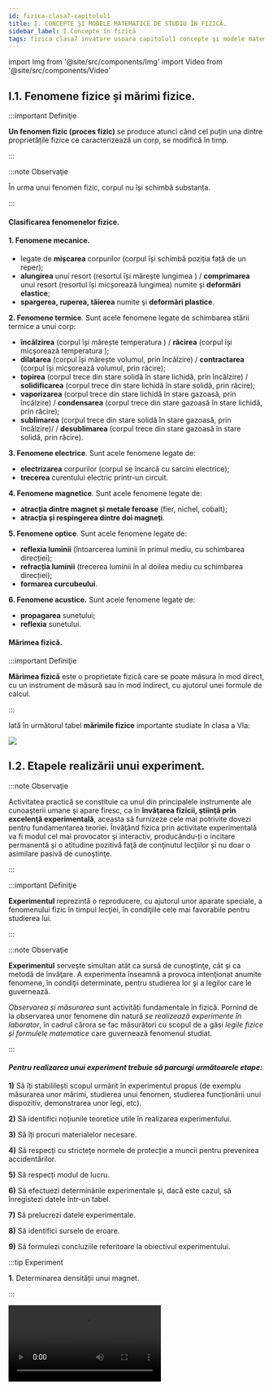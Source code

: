 ```yaml
---
id: fizica-clasa7-capitolul1
title: I. CONCEPTE ŞI MODELE MATEMATICE DE STUDIU ÎN FIZICĂ.
sidebar_label: I.Concepte în fizică
tags: fizica clasa7 invatare usoara capitolul1 concepte şi modele matematice de studiu în fizică
---
```


import Img from '@site/src/components/Img'
import Video from '@site/src/components/Video'



## I.1. Fenomene fizice și mărimi fizice.

:::important Definiţie

**Un fenomen fizic (proces fizic)** se produce atunci când cel puțin una dintre proprietățile fizice ce caracterizează un corp, se modifică în timp.

:::


:::note Observaţie

În urma unui fenomen fizic, corpul nu își schimbă substanța. 

:::




#### Clasificarea fenomenelor fizice.


#### 1. Fenomene mecanice.

- legate de **mișcarea** corpurilor (corpul își schimbă poziția față de un reper);
- **alungirea** unui resort (resortul își mărește lungimea ) / **comprimarea** unui resort (resortul își micșorează lungimea) numite şi **deformări elastice**;
- **spargerea, ruperea, tăierea** numite şi **deformări plastice**.



**2. Fenomene termice**. Sunt acele fenomene legate de schimbarea stării termice a unui corp:

- **încălzirea** (corpul își mărește temperatura ) / **răcirea**  (corpul își micșorează temperatura );
- **dilatarea** (corpul își mărește volumul, prin încălzire)  / **contractarea** (corpul își micșorează volumul, prin răcire);
- **topirea** (corpul trece din stare solidă în stare lichidă, prin încălzire) / **solidificarea** (corpul trece din stare lichidă în stare solidă, prin răcire);
- **vaporizarea** (corpul trece din stare lichidă în stare gazoasă, prin încălzire) / **condensarea** (corpul trece din stare gazoasă în stare lichidă, prin răcire);
- **sublimarea** (corpul trece din stare solidă în stare gazoasă, prin încălzire)/ / **desublimarea** (corpul trece din stare gazoasă în stare solidă, prin răcire).
 


**3. Fenomene electrice**. Sunt acele fenomene legate de:

- **electrizarea** corpurilor (corpul se încarcă cu sarcini electrice);
- **trecerea** curentului electric printr-un circuit.




**4. Fenomene magnetice**. Sunt acele fenomene legate de:

- **atracția dintre magnet și metale feroase** (fier, nichel, cobalt);
- **atracția și respingerea dintre doi magneți**.


**5. Fenomene optice**. Sunt acele fenomene legate de:

- **reflexia luminii** (întoarcerea luminii în primul mediu, cu schimbarea direcției);
- **refracția luminii** (trecerea luminii în al doilea  mediu cu schimbarea direcției);
- **formarea curcubeului**.


**6. Fenomene acustice.** Sunt acele fenomene legate de:

- **propagarea** sunetului;
- **reflexia** sunetului.



#### Mărimea fizică.

:::important Definiţie

**Mărimea fizică** este o proprietate fizică care se poate măsura în mod direct, cu un instrument de măsură sau în mod indirect, cu ajutorul unei formule de calcul.

:::

Iată în următorul tabel **mărimile fizice** importante studiate în clasa a VIa:


<Img src="fizica/clasa7/capitolul1/1_1_Poza1_TabelMarimiFizice.jpg" />








## I.2. Etapele realizării unui experiment.


:::note Observaţie

Activitatea practică se constituie ca unul din principalele instrumente ale cunoaşterii umane şi apare firesc, ca în **învăţarea fizicii, ştiinţă prin excelenţă experimentală**, aceasta să furnizeze cele mai potrivite dovezi pentru fundamentarea teoriei. Învăţând fizica prin activitate experimentală va fi modul cel mai provocator şi interactiv, producându-ți o incitare permanentă și o atitudine pozitivă faţă de conţinutul lecţiilor și nu doar o asimilare pasivă de cunoştinţe.

:::




:::important Definiţie

**Experimentul** reprezintă o reproducere, cu ajutorul unor aparate speciale, a fenomenului fizic în timpul lecţiei, în condiţiile cele mai favorabile pentru studierea lui. 

:::



:::note Observaţie

**Experimentul** serveşte simultan atât ca sursă de cunoştinţe, cât şi ca metodă de învăţare. A experimenta înseamnă a provoca intenţionat anumite fenomene, în condiţii determinate, pentru studierea lor şi a legilor care le guvernează.

_Observarea și măsurarea_ sunt activități fundamentale în fizică. Pornind de la observarea unor fenomene din natură _se realizează experimente în laborator_, în cadrul cărora se fac măsurători cu scopul de a găsi _legile fizice și formulele matematice_ care guvernează fenomenul studiat.

:::


#### _Pentru realizarea unui experiment trebuie să parcurgi următoarele etape:_


**1)**	Să îți stabililești scopul urmărit în experimentul propus (de exemplu măsurarea unor mărimi, studierea unui fenomen, studierea funcționării unui dispozitiv, demonstrarea unor legi, etc).

**2)**	Să identifici noțiunile teoretice utile în realizarea experimentului.

**3)**	Să îți procuri  materialelor necesare.

**4)**	Să respecți cu strictețe normele de protecție a muncii pentru prevenirea accidentărilor.

**5)**	Să respecți modul de lucru.

**6)**	Să efectuezi determinările experimentale și, dacă este cazul, să înregistezi datele într-un tabel.

**7)**	Să prelucrezi datele experimentale.

**8)**	Să identifici sursele de eroare.

**9)**	Să formulezi concluziile  referitoare la obiectivul experimentului.





:::tip Experiment

**1.** Determinarea densității unui magnet.

:::


<Video src="https://www.youtube.com/embed/Z9sNM5yP1LE" />




**Materiale necesare:**: 3 magneți naturali de diferite dimensiuni, cântar sau balanță, cilindru gradat cu apă, riglă, hârtie milimetrică (foaie de matematică).



**Modul de lucru:** 

- Cântărește, pe rând, fiecare magnet pentru a determina masa lor.
- Măsoară volumul fiecărui magnet cu cilindrul gradat.
- Completează  datele în următorul tabel și prelucrează-le.




<Img src="fizica/clasa7/capitolul1/1_2_Experiment_Poza1_Tabel.jpg" />


- Dă rezultatul măsurării:

<Img src="fizica/clasa7/capitolul1/1_2_Experiment_Poza2_RezultatulMasurarii.jpg" />

- Reprezintă grafic masa corpului  în funcție de volumul lui. Vei obține o linie dreaptă. Dacă îți alegi un punct arbitrar de pe dreaptă, vei afla masa corpului la un anumit volum al său. De exemplu pentru punctul roșu: avem  m = 18,5g  și V = 4cm<sup>3</sup> .

<Img src="fizica/clasa7/capitolul1/1_2_Experiment_Poza3_Grafic.jpg" />


- **Ce observi?** Pentru o anumită substanță, cu cât crește masa sa, cu atât crește și volumul său. 

**Concluzia experimentului:** 
- Densitatea este o constantă pentru o anumită substanță, fiind egală cu raportul dintre masa și volumul corpului.





:::tip Experiment

**2.** Verificarea experimentală a teoremei lui Pitagora.

:::


<Video src="https://www.youtube.com/embed/0adcK-6uPxM" />




**Materiale necesare:**: riglă, hârtie milimetrică (foaie de matematică).



**Modul de lucru:** 

- Desenează pe hârtia milimetrică trei triungiuri dreptunghice de diferite dimensiuni.
- Măsoară,  pentru fiecare, lungimea ipotenuzei (latura opusă unghiului drept) și a celor două catete.
- Completează  datele în următorul tabel și prelucrează-le.





<Img src="fizica/clasa7/capitolul1/1_2_Experiment2_Poza1_Tabel.jpg" />


- **Ce observi?** Cu cât crește ipotenuza la pătrat, cu atât crește și suma pătratelor catetelor.



<Img src="fizica/clasa7/capitolul1/1_2_Experiment2_Poza2_Grafic.jpg" />



**Concluzia experimentului:** 
- Într-un triunghi dreptunghic, pătratul ipotenuzei este egal cu suma pătratelor celor două catete.


:::caution Aplică ce ai învăţat: Tema 1

- În cele trei triunghiuri dreptunghice de la experimentul nr. 2, trasează înălțimea corespunzătoare ipotenuzei și notează piciorul perpendicularei pe ipotenuză. 
- Măsoară, cu ajutorul riglei, aceste înălțimi și proiecțiile catetelor pe ipotenuză.  
- Completează determinările tale în tabelele următoare și prelucrează datele:

<Img src="fizica/clasa7/capitolul1/1_2_Tema_Poza1_Tabel.jpg" />

:::




:::caution Aplică ce ai învăţat: Tema 2
- Compară rezultatele obținute în ultimele două coloane ale tabelului și trage concluzia experimentului tău. Egalitatea obținută de tine se numește **Teorema înălțimii.**  Scrie enunțul acestei teoreme.

<Img src="fizica/clasa7/capitolul1/1_2_Tema_Poza2_Tabel.jpg" />

:::





:::caution Aplică ce ai învăţat: Tema 3
- Compară rezultatele obținute în ultimele două coloane ale tabelului și trage concluzia experimentului tău. Egalitatea obținută de tine se numește **Teorema catetei.**  Scrie enunțul acestei teoreme.

:::



<br></br>


## I.3. Mărimi fizice scalare și vectoriale


#### Marea majoritatea mărimilor pot fi adunate aritmetic, de exemplu:

- La piață vânzătorul a pus pe un taler un pepene și pe celălalt taler al balanței a pus două mase marcate de 4kg și de 0,5kg, adică pepenele cântărește 4,5kg.
- Când îți faci temele la matematică stai 1h și la fizică 0,5h , în total 1,5h.
- În experimentul nr.1 ai determinat  masa, volumul și densitatea unui magnet. În afară de valoarea lor numerică și unitatea de măsură mai poți să spui și altceva despre aceste trei mărimi fizice? Răspunsul este nu. 

#### Există cazuri când anumite mărimi nu pot fi adunate algebric, de exemplu:
- Te joci cu o minge și o arunci pe diferite direcții: în sus, în jos, pe oblică. Mingea se deplasează pe direcția pe care ai împins-o tu cu o anumită forță. Ca să știi totul despre forța cu care tu acționezi asupra mingiei, în afară de valoarea numerică a forței tale, de unitatea de măsură, mai trebuie să spui și pe ce direcție și în ce sens ai aruncat-o.
- Doi băieți trag de o mașinuță în sensuri opuse și , surpriză, mașinuța stă pe loc.
- Dacă pleci din punctul 0 și te deplasezi spre est 6m (A), apoi spre nord 8m(B), apoi spre vest 15m (C), vei constata că în punctul C ești la 12m față de 0 și nu la 6m+8m+15m =29m.


<Img src="fizica/clasa7/capitolul1/1_3_Exemplul6_Poza1_DesenDeplasareCorp.jpg" />


#### Deci, nu toate mărimile fizice sunt la fel, unele sunt scalare, altele vectoriale.





:::important Definiţie

**Mărimea fizică scalară (pe scurt, scalar)** este mărimea care se caracterizează complet prin :
- **Valoare numerică**;
- **Unitate de măsură**.

Marea majoritatea mărimilor fizice sunt scalare: lungimea, aria, volumul, timpul, masa, densitatea, temperatura, intensitatea curentului electric, tensiunea electrică, etc.
 

:::


:::important Definiţie

**Mărimea fizică vectorială (pe scurt, vector)** este mărimea care se caracterizează complet prin:
- **Valoare numerică (modul)**;
- **Unitate de măsură**;
- **Orientare**:
  - **Direcție**;		
  - **Sens**. 

:::


**Pentru a diferenția un scalar de un vector, mărimii vectoriale i se pune deasupra simbolului, o săgetuță**.


#### Exemple de mărimi vectoriale:

<Img src="fizica/clasa7/capitolul1/1_3_MarimiVectoriale_Poza1_Exemple.jpg" />


Cuvântul **scalar** derivă din latinescul scalaris, o formă adjectivală a lui scala (termen latin care înseamnă „scară”). Dacă ordonezi mai mulți țăruși după înălțimea lor, arată ca o scară.

Cuvântul **vector** provine din latină, în care înseamnă purtător.


:::note Observaţie

În continuare vei afla cum se lucrează cu vectori, întrucât ei se adună altfel decât scalarii (aceștia din urmă, având numai valoare numerică, fără orientare, se adună ca orice numere).
Atât în programa școlară, cât și în manual, operațiile cu vectori sunt amestecate cu diferite tipuri de forțe, în următorul capitol nr. II. Eu am sistematizat diferit materia și voi da în continuare reprezentarea grafică a unui vector și operațiile cu vectori.

:::



## I.4. Reprezentarea grafică a unui vector.


#### Pentru a reprezenta grafic un vector trebuie desenat:

- Un punct de aplicație, numit originea vectorului și notat cu 0.
- Direcția vectorului, care este dată de o dreaptă.
- Cu ajutorul unui etalon, se măsoară cu rigla valoarea (modulul) vectorului.
- Sensul vectorului care este dat de o săgeată.


Să recapitulăm direcțiile spațiului, care sunt o infinitate. Dintre acestea, două sunt principale: **verticala** și **orizontala**, restul până la o infinitate sunt diferite direcții oblice, cu orizontala, respectiv verticala.

:::important Definiţie

**Direcția orizontală** este direcția dată de suprafața unui lichid dintr-un vas în repaus. Ea are două sensuri: spre dreapta și spre stânga.

:::

<Img src="fizica/clasa7/capitolul1/1_4_Poza1_DirectiaOrizontala.jpg" />



:::important Definiţie

**Direcția verticală** este direcția dată de direcția unui fir cu plumb, lăsat liber. Ea are două sensuri: în sus și în jos.

:::


<Img src="fizica/clasa7/capitolul1/1_4_Poza2_DirectiaVerticala.jpg" />


:::note Observaţie

Direcția verticală este perpendiculară pe cea orizontală.

:::



Direcția oblică se desenează cu ajutorul raportorului. Se așază linia raportorului (cea care unește 0° cu 180°) pe direcția principală (verticală sau orizontală), cu mijlocul ei în punctul 0 al vectorului și de la direcția respectivă se măsoară unghiul direcției oblice cu cea principală.


:::important Definiţie

**Direcția est-vest (E-V)** este direcția dată de mersul Soarelui pe bolta cerească de la răsărit (E) la apus (V). Ea are două sensuri: spre est (dreapta) și spre vest (stânga). **Ea se reprezintă pe orizontală**.

:::


:::important Definiţie
**Direcția nord-sud (N-S)**  este direcția dată de orientarea unui magnet lăsat liber (suspendat de un fir, de un ac sau pe apă). Ea are două sensuri : spre N (în sus) și spre S (în jos). **Ea se reprezintă pe verticală**.

:::


:::caution Problema model 1: Reprezintă grafic următorii vectori:

**a)** Un călător se deplasează 10 km, pe o șosea dreaptă, spre est.

#### Rezolvare:

Deci, d = 10km, direcție orizontală, sensul spre dreapta.

Etalon: 1cm = 2km

- Ca să punem punctul de aplicație trebuie să vedem sensul vectorului. Acesta fiind spre dreapta, vom pune 0 în stânga paginii.
- Ca să aflăm lungimea segmentului vectorului, împărțim valoarea (modulul) vectorului la etalon: 10 : 2 = 5cm.
- Desenăm un segment de 5cm pe orizontală și în vârf îi punem săgeata care arată sensul lui. Lângă săgeată notăm vectorul.


<Img src="fizica/clasa7/capitolul1/1_4_Poza3_ProblemaModel1_a.jpg" />



:::



:::caution Problema model 1: Reprezintă grafic următorii vectori:

**b)** Un corp este aruncat cu o viteză de 120 km/h, pe verticală, în jos.

#### Rezolvare:

Deci, v = 120km/h, direcție verticală, sensul în jos.

Etalon: 1cm = 40km/h

- Ca să punem punctul de aplicație trebuie să vedem sensul vectorului. Acesta fiind în jos, vom pune 0 în susul paginii.
- Ca să aflăm lungimea segmentului vectorului, împărțim valoarea ( modulul)  vectorului la etalon: 120 : 40 = 3cm
- Desenăm un segment de 3cm pe verticală și în vârf îi punem săgeata care arată sensul lui. Lângă săgeată notăm vectorul.

<Img src="fizica/clasa7/capitolul1/1_4_Poza4_ProblemaModel1_b.jpg" />




:::



:::caution Problema model 1: Reprezintă grafic următorii vectori:

**c)** Asupra unui corp  acționează o forță de 1800N, pe o direcție ce face un unghi de 50° cu verticala, în sus.

#### Rezolvare:

Deci, F = 1800N, direcție cu un unghi de 50° cu verticala, sensul în sus.
Etalon: 1cm = 300 N

- Ca să punem punctul de aplicație trebuie să vedem sensul vectorului. Acesta fiind în sus, vom pune 0 în josul paginii.
- Ca să aflăm lungimea segmentului vectorului, împărțim valoarea (modulul) vectorului la etalon: 1800 : 300 = 6cm
- Desenăm punctată direcția principală, punem linia raportorului pe ea, cu mijlocul ei în 0 și măsurăm unghiul de 50° cu verticala. Pe această direcție oblică desenăm un segment de 6cm și în vârf îi punem săgeata care arată sensul lui. Lângă săgeată notăm vectorul.

<Img src="fizica/clasa7/capitolul1/1_4_Poza5_ProblemaModel1_c.jpg" />



:::






:::caution Problema model 1: Reprezintă grafic următorii vectori:

**d)** Un corp se deplasează accelerat cu o accelerație de 42m/s<sup>2</sup>, pe o direcție ce face un unghi de 30° cu orizontala, în sus.

#### Rezolvare:

Deci, a = 42m/s<sup>2</sup>, direcție cu un unghi de 30° cu orizontala, sensul în sus.
Etalon:  1cm = 6m/s<sup>2</sup> 


- Ca să punem punctul de aplicație trebuie să vedem sensul vectorului. Acesta fiind în sus, vom pune 0 în josul paginii.
- Ca să aflăm lungimea segmentului vectorului, împărțim valoarea (modulul) vectorului la etalon:  42 : 6 = 7cm
- Desenăm punctată direcția principală, punem linia raportorului pe ea, cu mijlocul ei în 0 și măsurăm unghiul de 30° cu orizontala. Pe această direcție oblică desenăm un segment de 7cm și în vârf îi punem săgeata care arată sensul lui. Lângă săgeată notăm vectorul.


<Img src="fizica/clasa7/capitolul1/1_4_Poza6_ProblemaModel1_d.jpg" />



:::



:::caution Problemă model

**2.** Care dintre următoarele mărimi fizice sunt scalare, respectiv vectoriale ?
- Aria (S) – scalar
- Timpul (t) – scalar
- Accelerația (a) – vector
- Forța de frecare (Ff) – vector
- Temperatura (T) - scalar
- Forța de greutate (G) – vector
- Deplasarea (d) - vector


:::




## I.5. Compunerea vectorilor.

:::important Definiţie
**A aduna (a compune) doi (F1 și F2) sau mai mulți vectori** înseamnă a le determina vectorul rezultant (F) .

:::


**Ecuația vectorială este**:

<Img src="fizica/clasa7/capitolul1/1_5_Poza1_EcuatiaVectoriala.jpg" />


#### Pentru a compune vectorii avem două cazuri:


### I.5.1. Compunerea vectorilor coliniari.

:::important Definiţie
**Vectorii coliniari** sunt vectori care au aceeaşi direcţie.

:::

**1. Dacă vectorii coliniari au același sens (unghiul dintre ei este de 0°)** atunci vectorul rezultant are:
- **valoarea numerică** egală cu suma valorilor numerice a vectorilor componenți
- **direcția** comună cu vectorii componenți
- **sensul** comun cu vectorii componenți.


:::note Observaţie
Este la fel ca la adunarea algebrică a numerelor cu același semn (numerele se adună și la rezultat se trece semnul comun).

:::





**2. Dacă vectorii coliniari au sensuri opuse (unghiul dintre ei este de 180°)** atunci vectorul rezultant are:
- **valoarea numerică** egală cu diferența valorilor numerice a vectorilor componenți (se scade cel cu valoarea mai mare minus cel cu valoare mai mică)
- **direcția** comună cu vectorii componenți
- **sensul** vectorului cu valoare mai mare.

:::note Observaţie
Este la fel ca la adunarea algebrică a numerelor cu semne diferite (numerele se scad, cel cu valoare mai mare minus cel cu valoare mai mică și la rezultat se trece semnul numărului mai mare)

:::


:::note Observaţie

La matematică ai învățat că un sistem de coordonate cartezian în două dimensiuni este definit de obicei de două axe în unghi drept una cu cealaltă, formând un plan. 
Axa orizontală este în mod normal etichetată Ox, și axa verticală este notată cu Oy. 
Punctul de intersecție a axelor se numește _origine_ și se notează cu _O_. Pentru a specifica un anume punct pe un sistem de _coordonate_ bidimensional, se indică întâi _unitatea x_ (abscisa), urmată de _unitatea y_ (ordonata).

:::

:::note Observaţie
**Convențional, intersecția celor două axe dă naștere la patru regiuni, denumite cadrane, notate cu numerele romane I (+,+), II (−,+), III (−,−) și IV (+,−)**. 
În primul cadran, ambele coordonate sunt pozitive, în al doilea cadran abscisele sunt negative și ordonatele pozitive, în al treilea cadran ambele coordonate sunt negative iar in al patrulea cadran, abscisele sunt pozitive iar ordonatele negative. 

:::


<Img src="fizica/clasa7/capitolul1/1_5_Poza2_Cele4Cadrane.jpg" />


:::caution Problemă model

**1.** Doi copii trag de o sanie pe un drum orizontal, spre vest, cu forțele F1 = 400N,  respectiv F2 = 800N. Compune cele două forțe ale copiilor.

#### Rezolvare:

**Vectorul rezultant are:**
- **valoarea numerică** egală cu suma valorilor numerice a vectorilor componenți, adică F = F1 + F2 = 400N + 800N = 1200N
- **direcția** comună cu vectorii componenți: orizontală
- **sensul** comun cu vectorii componenți: spre stînga.

Pentru a reprezenta vectorul rezultant trebuie să ne alegem un etalon corespunzător, astfel încât să avem loc de desen pe pagina caietului.

**Etalon:** 1cm = 200N

Segmentul vectorului rezultant este de 1200:200 = 6 cm.

<Img src="fizica/clasa7/capitolul1/1_5_Poza3_ProblemaModel1.jpg" />


:::




:::caution Problemă model

**2.** Asupra resortului unui dinamometru suspendat de un suport, acționează două  forțe, una de 60 N, pe verticală în jos, cealaltă de 150 N, pe verticală în sus. Ce forță indică dinamometrul ?

#### Rezolvare:

**Vectorul rezultant are:**
- **valoarea numerică** egală cu diferența valorilor numerice a vectorilor componenți, adică F = F2 – F1 = 150N –  60N = 90N
- **direcția** comună cu vectorii componenți: verticală
- **sensul** vectorului cu valoare mai mare: în sus.

Pentru a reprezenta vectorul rezultant trebuie să ne alegem un etalon corespunzător, astfel încât să avem loc de desen pe pagina caietului.

**Etalon:** 1cm = 30N. 

Segmentul vectorului rezultant este de 90:30 = 3 cm.

<Img src="fizica/clasa7/capitolul1/1_5_Poza4_ProblemaModel2.jpg" />


:::





:::caution Problemă model

**3.** Asupra unui dinamometru acționează două forțe, una de 150 N  pe o direcție verticală, sensul în sus. Dinamometrul indică o forță de 90 N, resortul lui fiind alungit pe verticală, în jos. Desenează cea de-a doua forță care acționează asupra resortului dinamometrului. 

#### Rezolvare:

**Etalon:** 1cm = 60N.

**Scriem ecuația vectorială:**

<Img src="fizica/clasa7/capitolul1/1_5_Poza5_ProblemaModel3_EcuatiaVectoriala.jpg" />


**Scriem ecuația scalară** ținînd cont de convenția de semne :
 
-90N = 150N + F<sub>2</sub>  (F se ia cu minus, fiincă este pe verticală în jos, iar F<sub>1</sub> se ia cu plus, fiincă este pe verticală în sus)

F<sub>2</sub> = -90N -150N = -240N . Rezultă că F<sub>2</sub> are un segment de 240 : 60 = 4cm, pe o direcție verticală, sensul în jos (deoarece ne-a dat cu semnul minus).


<Img src="fizica/clasa7/capitolul1/1_5_Poza6_ProblemaModel3_DesenulFortei.jpg" />



:::





### I.5.2. Compunerea vectorilor necoliniari.

:::important Definiţie
**Vectorii necoliniari** sunt vectori care nu au aceeaşi direcţie.

:::



Pentru compunerea vectorilor necoliniari (care nu au aceeași direcție) se aplică două reguli: Regula paralelogramului şi Regula poligonului. 


### I.5.2.1. Regula paralelogramului.


**Regula paralelogramului** se folosește pentru adunarea a doi vectori necoliniari concurenți (care au același punct de aplicație), parcurgând următoarele patru etape:


- Se desenează ce doi vectori astfel încât să aibă același punct de aplicație.
- Cu segmentele celor 2 vectori, se formează un paralelogram (patrulater cu laturile paralele și egale ).
- Se trasează diagonala paralelogramului care are punct comun cu cei doi vectori. Acest segment reprezintă vectorul rezultant , care se notează și i se pune săgeată în capăt.
- Cu rigla măsurăm segmentul vectorului rezultant și cu regula de trei simplă, aflăm valoarea lui numerică.

 


:::caution Problemă model

**1.** Un râu curge spre est cu o viteză de 60km/h. O barcă merge pe râu în sensul lui de curgere cu viteza de 100km/h, pe o direcție ce face un unghi de 30° față de malul râului. Care este viteza bărcii față de mal? Reprezintă grafic la scara: 1cm = 20 km/h.

#### Rezolvare:

v1 = 60km/h, direcție orizontală, sensul spre dreapta

v2 = 100km/h, direcție ce face un unghi de 30° cu orizontala, în sus.

**Etalon:** 1cm = 20 km/h.


<Img src="fizica/clasa7/capitolul1/1_5_Poza7_RegulaParalelogramului.jpg" />



:::


<br></br>


<Video src="https://www.youtube.com/embed/5WvouafAtUk" />




### I.5.2.2. Regula poligonului.


**Regula poligonului** se folosește pentru adunarea mai multor vectori necoliniari  neconcurenți (care nu au același punct de aplicație), parcurgând următoarele etape:


- Se desenează primul vector.
- Al doilea vector se desenează cu originea în vârful primului vector, păstrându-i direcția.
- Al treilea vector se desenează cu originea în vârful celui de-al doilea vector, păstrându-i direcția ș.a.m.d. până reprezentăm toți vectorii.
- Vectorul rezultant este segmentul care se obține prin unirea originii (0) cu vârful ultimului vector, având vârful în vârful ultimului vector.
- Valoarea vectorului rezultant o obținem prin măsurarea segmentului său cu rigla și apoi înmulțim cu etalonul dat (ales).


:::caution Problemă model

**1.** Un biciclist merge către est 20km, apoi către sud 40km, apoi către vest 80km și către nord 60km. Determină vectorul rezultant, adică la ce distanță a ajuns biciclisul față de reper (0).

#### Rezolvare:

d1 = 20km, direcție orizontală, spre dreapta

d1 = 40km, direcție verticală, în jos

d1 = 80km, direcție orizontală, spre stânga

d1 = 60km, direcție verticală, în sus


<Img src="fizica/clasa7/capitolul1/1_5_Poza8_AdunareaVectorilorNecoliniariNeconcurenti.jpg" />


**Etalon:** 1cm = 10 km.

- Reprezentăm primul vector deplasare d1. Al II-lea vector îi punem punctul de aplicație în vârful primului, ș.a.m.d. până reprezentăm toți cei patru vectori.
- Vectorul rezultant este segmentul care se obține prin unirea originii(0) cu vârful ultimului vector, având vârful în vârful ultimului vector.
- Valoarea vectorului rezultant o obținem prin măsurarea segmentului său cu rigla și apoi înmulțim cu etalonul dat : d = 6,3 ∙ 10 = 63 km. Deci, biciclistul se află la o distanță de 63km față de punctul de plecare, după toată cursa.

<Img src="fizica/clasa7/capitolul1/1_5_Poza9_RegulaPoligonului.jpg" />



:::

<br></br>



<Video src="https://www.youtube.com/embed/O5QRonDNS7o" />





## I.6. Descompunerea unui vector.

### I.6.1. Descompunerea unui vector după două direcții reciproc perpendiculare.



**Descompunerea unui vector după două direcții reciproc perpendiculare** se realizează astfel:

- Din vârful vectorului dat se duc **perpendiculare** pe cele două direcții Ox și Oy.
- Scriem ecuația vectorială:

<Img src="fizica/clasa7/capitolul1/1_6_Poza1_EcuatiaVectoriala.jpg" />

- Scriem ecuația scalară:

<Img src="fizica/clasa7/capitolul1/1_6_Poza2_EcuatiaScalara.jpg" />


<Img src="fizica/clasa7/capitolul1/1_6_Poza3_ReprezentareGraficaDescompunereVectori.jpg" />



:::note Observaţie
Descompunerea unui vector după două direcții reciproc perpendiculare  este inversă compunerii a doi vectori necoliniari și concurenți, cu regula paralelogramului, cu precizarea că vectorii componenți sunt pe cele două direcții principale : F<sub>x</sub> pe orizontală și F<sub>y</sub> pe verticală. Asfel obținem un dreptunghi care are ca laturi segmentele forțelor componente.
:::


:::caution Problemă model

**1.** Laurențiu bate un cui cu ciocanul cu o forță de 500N într-un perete, ținând cuiul înclinat față de perete cu un unghi α = 38°.  Ce valoare au forțele care compun forța lui Laurențiu ? 

#### Rezolvare:


F = 500 N, direcție ce face un unghi de 38° cu verticala.

Putem afla cele două forțe prin metoda grafică. 

**Etalon**: 1cm = 100N

- 500N : 100N = 5cm reprezintă segmentul forței F și o desenăm. 
- Din vârful vectorului F se duc perpendiculare pe cele două direcții Ox și Oy. Măsurăm cu rigla segmentele vectorilor componenți și înmulțim cu etalonul pentru a le afla valorile.
  - Fx = 3∙100 = 300N
  - Fy = 4∙100 = 400N

<Img src="fizica/clasa7/capitolul1/1_6_Poza4_ProblemaModel1_ReprezentareGrafica.jpg" />

- Scriem ecuația vectorială:

<Img src="fizica/clasa7/capitolul1/1_6_Poza5_ProblemaModel1_EcuatiaVectoriala.jpg" />


- Verificăm cu teorema lui Pitagora:
  -  Scriem ecuația scalară:

<Img src="fizica/clasa7/capitolul1/1_6_Poza6_ProblemaModel1_EcuatiaScalara.jpg" />

- 500<sup>2</sup> =300<sup>2</sup> + 400<sup>2</sup>
- 250000 = 90000 +160000



:::


 

### I.6.2. Descompunerea unui vector după două direcții date.



**Descompunerea unui vector după două direcții date Δ1 și Δ2** se realizează în felul următor:


- Din vârful vectorului se duc paralele la cele două direcții date.



- Scriem ecuația vectorială:

<Img src="fizica/clasa7/capitolul1/1_6_Poza7_EcuatiaVectoriala2.jpg" />

- Scriem ecuația scalară:

<Img src="fizica/clasa7/capitolul1/1_6_Poza8_EcuatiaScalara2.jpg" />


<Img src="fizica/clasa7/capitolul1/1_6_Poza9_ReprezentareGraficaDescompunereVector.jpg" />


:::note Observaţie
Descompunerea unui vector după două direcții date este inversă compunerii a doi vectori necoliniari și concurenți, cu regula paralelogramului.

:::

